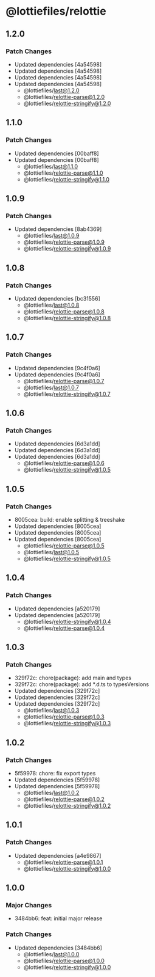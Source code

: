 # @lottiefiles/relottie

## 1.2.0

### Patch Changes

- Updated dependencies [4a54598]
- Updated dependencies [4a54598]
- Updated dependencies [4a54598]
- Updated dependencies [4a54598]
  - @lottiefiles/last@1.2.0
  - @lottiefiles/relottie-parse@1.2.0
  - @lottiefiles/relottie-stringify@1.2.0

## 1.1.0

### Patch Changes

- Updated dependencies [00baff8]
- Updated dependencies [00baff8]
  - @lottiefiles/last@1.1.0
  - @lottiefiles/relottie-parse@1.1.0
  - @lottiefiles/relottie-stringify@1.1.0

## 1.0.9

### Patch Changes

- Updated dependencies [8ab4369]
  - @lottiefiles/last@1.0.9
  - @lottiefiles/relottie-parse@1.0.9
  - @lottiefiles/relottie-stringify@1.0.9

## 1.0.8

### Patch Changes

- Updated dependencies [bc31556]
  - @lottiefiles/last@1.0.8
  - @lottiefiles/relottie-parse@1.0.8
  - @lottiefiles/relottie-stringify@1.0.8

## 1.0.7

### Patch Changes

- Updated dependencies [9c4f0a6]
- Updated dependencies [9c4f0a6]
  - @lottiefiles/relottie-parse@1.0.7
  - @lottiefiles/last@1.0.7
  - @lottiefiles/relottie-stringify@1.0.7

## 1.0.6

### Patch Changes

- Updated dependencies [6d3a1dd]
- Updated dependencies [6d3a1dd]
- Updated dependencies [6d3a1dd]
  - @lottiefiles/relottie-parse@1.0.6
  - @lottiefiles/relottie-stringify@1.0.5

## 1.0.5

### Patch Changes

- 8005cea: build: enable splitting & treeshake
- Updated dependencies [8005cea]
- Updated dependencies [8005cea]
- Updated dependencies [8005cea]
  - @lottiefiles/relottie-parse@1.0.5
  - @lottiefiles/last@1.0.5
  - @lottiefiles/relottie-stringify@1.0.5

## 1.0.4

### Patch Changes

- Updated dependencies [a520179]
- Updated dependencies [a520179]
  - @lottiefiles/relottie-stringify@1.0.4
  - @lottiefiles/relottie-parse@1.0.4

## 1.0.3

### Patch Changes

- 329f72c: chore(package): add main and types
- 329f72c: chore(package): add \*.d.ts to typesVersions
- Updated dependencies [329f72c]
- Updated dependencies [329f72c]
- Updated dependencies [329f72c]
  - @lottiefiles/last@1.0.3
  - @lottiefiles/relottie-parse@1.0.3
  - @lottiefiles/relottie-stringify@1.0.3

## 1.0.2

### Patch Changes

- 5f59978: chore: fix export types
- Updated dependencies [5f59978]
- Updated dependencies [5f59978]
  - @lottiefiles/last@1.0.2
  - @lottiefiles/relottie-parse@1.0.2
  - @lottiefiles/relottie-stringify@1.0.2

## 1.0.1

### Patch Changes

- Updated dependencies [a4e9867]
  - @lottiefiles/relottie-parse@1.0.1
  - @lottiefiles/relottie-stringify@1.0.0

## 1.0.0

### Major Changes

- 3484bb6: feat: initial major release

### Patch Changes

- Updated dependencies [3484bb6]
  - @lottiefiles/last@1.0.0
  - @lottiefiles/relottie-parse@1.0.0
  - @lottiefiles/relottie-stringify@1.0.0
